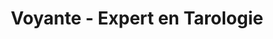 ---
draft: false
name: "Claire"
title: "Voyante - Expert en Tarologie"
avatar: {
    src: "/team/fiona.png",
    alt: "Claire"
}
publishDate: "2022-11-05 15:39"
---